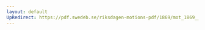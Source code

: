 ```yaml
---
layout: default
UpRedirect: https://pdf.swedeb.se/riksdagen-motions-pdf/1869/mot_1869__ak__00197.pdf
---
```


